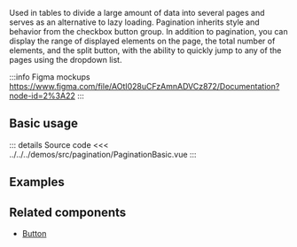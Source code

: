 Used in tables to divide a large amount of data into several pages and serves as an alternative to lazy loading.
Pagination inherits style and behavior from the checkbox button group. In addition to pagination, you can display the
range of displayed elements on the page, the total number of elements, and the split button, with the ability to quickly
jump to any of the pages using the dropdown list.

:::info Figma mockups
https://www.figma.com/file/AOtI028uCFzAmnADVCz872/Documentation?node-id=2%3A22
:::

## Basic usage

<PaginationBasic />

::: details Source code
<<< ../../../demos/src/pagination/PaginationBasic.vue
:::

## Examples

<PaginationBig />
<PaginationSmall />

## Related components

- [Button](/components/button/button.doc)
